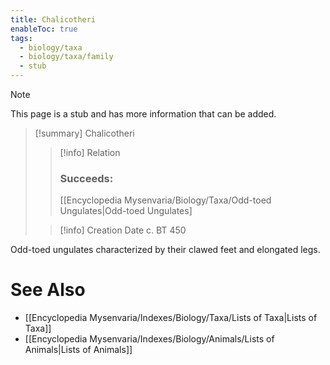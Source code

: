 ```yaml
---
title: Chalicotheri
enableToc: true
tags:
  - biology/taxa
  - biology/taxa/family
  - stub
---
```


> [!note]
> This page is a stub and has more information that can be added.

> [!summary] Chalicotheri
> > [!info] Relation
> > ### Succeeds:
> > [[Encyclopedia Mysenvaria/Biology/Taxa/Odd-toed Ungulates|Odd-toed Ungulates]
>
> > [!info] Creation Date
> > c. BT 450

Odd-toed ungulates characterized by their clawed feet and elongated legs.

# See Also
- [[Encyclopedia Mysenvaria/Indexes/Biology/Taxa/Lists of Taxa|Lists of Taxa]]
- [[Encyclopedia Mysenvaria/Indexes/Biology/Animals/Lists of Animals|Lists of Animals]]
